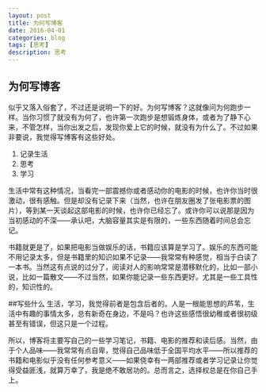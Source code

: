 ```yaml
---
layout: post
title: 为何写博客
date: 2016-04-01
categories: blog
tags: [思考]
description: 思考
---
```

## 为何写博客

 似乎又落入俗套了，不过还是说明一下的好。为何写博客？这就像问为何跑步一样。当你习惯了就没有为何了，也许第一次跑步是想锻炼身体，或者为了静下心来，不管怎样，当你出发之后，发现你爱上它的时候，就没有为什么了。不过如果非要说，我觉得写博客有这些好处。

 1. 记录生活
 2. 思考
 3. 学习

 生活中常有这种情况，当看完一部震撼你或者感动你的电影的时候，也许你当时很激动，很有感触。但是却没有记录下来（当然，也许在朋友圈发了张电影票的图片），等到某一天谈起这部电影的时候，也许你已经忘了。或许你可以说那是因为当初感动的不深——承认吧，大脑容量其实是有限的，一些东西随着时间总会忘记。

 书籍就更是了，如果把电影当做娱乐的话，书籍应该算是学习了。娱乐的东西可能不用记录太多，但是书籍里的知识如果不记录——我常常有种感觉，相当于白读了一本书。当然这有点说的过分了，阅读对人的影响常常是潜移默化的，比如一部小说，比如一篇散文——不过当然，如果你能记录一些东西更好。尤其是一些工具性的，知识性的。


##写些什么
生活，学习，我觉得前者是包含后者的。人是一根能思想的芦苇，生活中有趣的事情太多，总有新奇在身边，不是吗？也许这些感悟很幼稚或者很初级甚至有错误，但这只是一个过程。

所以，博客将主要写自己的一些学习笔记，书籍、电影的推荐和读后感。当然，由于个人品味——我常常有点自卑，觉得自己品味低于全国平均水平——所以推荐的书籍和电影似乎没有任何参考意义——如果侥幸有一两部推荐或者学习记录让你觉得受益匪浅，就算万幸了，我是绝不敢居功的。总而言之，选择权总是在你自己手上。
